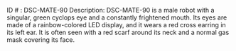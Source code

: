 ID # : DSC-MATE-90
Description: DSC-MATE-90 is a male robot with a singular, green cyclops eye and a constantly frightened mouth. Its eyes are made of a rainbow-colored LED display, and it wears a red cross earring in its left ear. It is often seen with a red scarf around its neck and a normal gas mask covering its face.